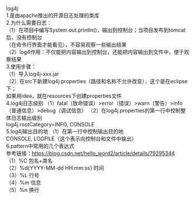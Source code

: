 log4j  
1.是由apache推出的开源日志处理的类库  
2.为什么需要日志：  
（1）在项目中编写System.out.println()，输出到控制台；当项目发布到tomcat后，没有控制台  
（在命令行界面才能看见），不容易观察一些输出结果  
（2）log4作用：不仅能把内容输出到控制台，还能把内容输出到文件中，便于观察结果  
3.使用步骤：  
（1）导入log4j-xxx.jar  
（2）在src下新建log4j.properties（路径和名称不允许改变），这个是在eclipse下；  
如果用idea，就在resources下创建properties文件  
4.log4j日志级别
（1）fatal（致命错误）>error（错误）>warn（警告）>info（普通信息）>debug（调试信息）
（2）在log4j.properties的第一行中控制整体日志输出级别  
log4j.rootCategory=INFO, CONSOLE  
5.log4j输出目的地
（1）在第一行中控制输出目的地  
CONSOLE, LOGFILE（这个表示向控制台和文件中输出）  
6.pattern中常用的几个表达式  
参考链接：https://blog.csdn.net/hello_word2/article/details/79295344  
（1）%C 包名+类名  
（2）%d{YYYY-MM-dd HH:mm:ss} 时间  
（3）%L 行号  
（4）%m 信息  
（5）%n 换行
